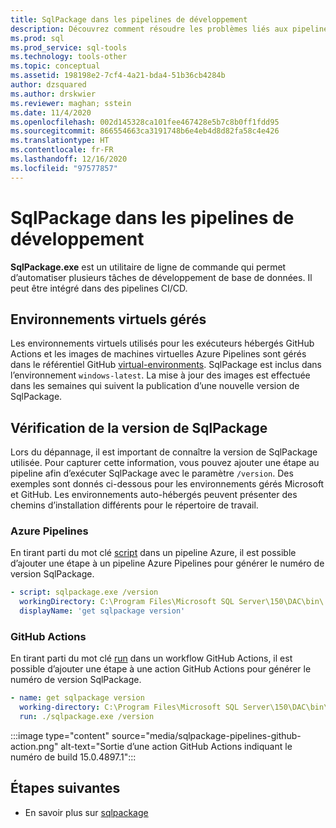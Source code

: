 ```yaml
---
title: SqlPackage dans les pipelines de développement
description: Découvrez comment résoudre les problèmes liés aux pipelines de développement de base de données avec SqlPackage.exe en vérifiant le numéro de build installé.
ms.prod: sql
ms.prod_service: sql-tools
ms.technology: tools-other
ms.topic: conceptual
ms.assetid: 198198e2-7cf4-4a21-bda4-51b36cb4284b
author: dzsquared
ms.author: drskwier
ms.reviewer: maghan; sstein
ms.date: 11/4/2020
ms.openlocfilehash: 002d145328ca101fee467428e5b7c8b0ff1fdd95
ms.sourcegitcommit: 866554663ca3191748b6e4eb4d8d82fa58c4e426
ms.translationtype: HT
ms.contentlocale: fr-FR
ms.lasthandoff: 12/16/2020
ms.locfileid: "97577857"
---
```

# <a name="sqlpackage-in-development-pipelines"></a>SqlPackage dans les pipelines de développement

**SqlPackage.exe** est un utilitaire de ligne de commande qui permet d’automatiser plusieurs tâches de développement de base de données. Il peut être intégré dans des pipelines CI/CD.

## <a name="managed-virtual-environments"></a>Environnements virtuels gérés

Les environnements virtuels utilisés pour les exécuteurs hébergés GitHub Actions et les images de machines virtuelles Azure Pipelines sont gérés dans le référentiel GitHub [virtual-environments](https://github.com/actions/virtual-environments).  SqlPackage est inclus dans l’environnement `windows-latest`. La mise à jour des images est effectuée dans les semaines qui suivent la publication d’une nouvelle version de SqlPackage.

## <a name="checking-the-sqlpackage-version"></a>Vérification de la version de SqlPackage

Lors du dépannage, il est important de connaître la version de SqlPackage utilisée.  Pour capturer cette information, vous pouvez ajouter une étape au pipeline afin d’exécuter SqlPackage avec le paramètre `/version`.  Des exemples sont donnés ci-dessous pour les environnements gérés Microsoft et GitHub. Les environnements auto-hébergés peuvent présenter des chemins d’installation différents pour le répertoire de travail.

### <a name="azure-pipelines"></a>Azure Pipelines

En tirant parti du mot clé [script](https://docs.microsoft.com/azure/devops/pipelines/yaml-schema#script) dans un pipeline Azure, il est possible d’ajouter une étape à un pipeline Azure Pipelines pour générer le numéro de version SqlPackage.

```yaml
- script: sqlpackage.exe /version
  workingDirectory: C:\Program Files\Microsoft SQL Server\150\DAC\bin\
  displayName: 'get sqlpackage version'
```

### <a name="github-actions"></a>GitHub Actions

En tirant parti du mot clé [run](https://docs.github.com/en/free-pro-team@latest/actions/reference/workflow-syntax-for-github-actions) dans un workflow GitHub Actions, il est possible d’ajouter une étape à une action GitHub Actions pour générer le numéro de version SqlPackage.

```yaml
- name: get sqlpackage version
  working-directory: C:\Program Files\Microsoft SQL Server\150\DAC\bin\
  run: ./sqlpackage.exe /version
```

:::image type="content" source="media/sqlpackage-pipelines-github-action.png" alt-text="Sortie d’une action GitHub Actions indiquant le numéro de build 15.0.4897.1":::

## <a name="next-steps"></a>Étapes suivantes

- En savoir plus sur [sqlpackage](sqlpackage.md)
